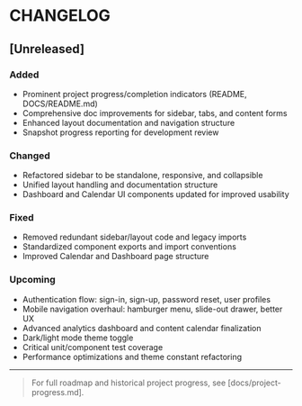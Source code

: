 # CHANGELOG

## [Unreleased]

### Added
- Prominent project progress/completion indicators (README, DOCS/README.md)
- Comprehensive doc improvements for sidebar, tabs, and content forms
- Enhanced layout documentation and navigation structure
- Snapshot progress reporting for development review

### Changed
- Refactored sidebar to be standalone, responsive, and collapsible
- Unified layout handling and documentation structure
- Dashboard and Calendar UI components updated for improved usability

### Fixed
- Removed redundant sidebar/layout code and legacy imports
- Standardized component exports and import conventions
- Improved Calendar and Dashboard page structure

### Upcoming
- Authentication flow: sign-in, sign-up, password reset, user profiles
- Mobile navigation overhaul: hamburger menu, slide-out drawer, better UX
- Advanced analytics dashboard and content calendar finalization
- Dark/light mode theme toggle
- Critical unit/component test coverage
- Performance optimizations and theme constant refactoring

---

> For full roadmap and historical project progress, see [docs/project-progress.md].